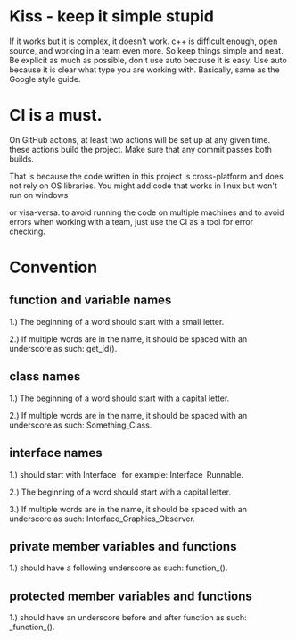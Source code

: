 <h1>Kiss - keep it simple stupid</h1>  
If it works but it is complex, it doesn't work. c++ is difficult enough, open source, and working in a team even more. So keep things simple and neat. 
Be explicit as much as possible, don't use auto because it is easy. Use auto because it is clear what type you are working with. Basically, same as the Google style guide.
  
<h1>CI is a must.</h1>
On GitHub actions, at least two actions will be set up at any given time. these actions build the project. Make sure that any commit passes both builds.  

That is because the code written in this project is cross-platform and does not rely on OS libraries. You might add code that works in linux but won't run on windows  

or visa-versa. to avoid running the code on multiple machines and to avoid errors when working with a team, just use the CI as a tool for error checking.


<h1>Convention</h1>
<h2>function and variable names </h2> 
1.) The beginning of a word should start with a small letter.   

2.) If multiple words are in the name, it should be spaced with an underscore as such: get_id(). 
  
<h2>class names</h2>  
1.) The beginning of a word should start with a capital letter.

2.) If multiple words are in the name, it should be spaced with an underscore as such: Something_Class.

<h2>interface names</h2>  
1.) should start with Interface_ for example: Interface_Runnable.

2.) The beginning of a word should start with a capital letter.

3.) If multiple words are in the name, it should be spaced with an underscore as such: Interface_Graphics_Observer.
  
  
<h2>private member variables and functions</h2>    
1.) should have a following underscore as such: function_(). 
  
<h2>protected member variables and functions</h2>    
1.) should have an underscore before and after function as such: _function_().
